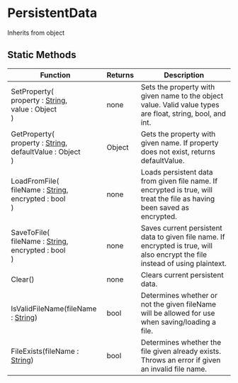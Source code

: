 # PersistentData
Inherits from object
## Static Methods
|Function|Returns|Description|
|---|---|---|
|SetProperty(<br/>property : [String](../static/String.md),<br/>value : Object<br/>)|none|Sets the property with given name to the object value. Valid value types are float, string, bool, and int.|
|GetProperty(<br/>property : [String](../static/String.md),<br/>defaultValue : Object<br/>)|Object|Gets the property with given name. If property does not exist, returns defaultValue.|
|LoadFromFile(<br/>fileName : [String](../static/String.md),<br/>encrypted : bool<br/>)|none|Loads persistent data from given file name. If encrypted is true, will treat the file as having been saved as encrypted.|
|SaveToFile(<br/>fileName : [String](../static/String.md),<br/>encrypted : bool<br/>)|none|Saves current persistent data to given file name. If encrypted is true, will also encrypt the file instead of using plaintext.|
|Clear()|none|Clears current persistent data.|
|IsValidFileName(fileName : [String](../static/String.md))|bool|Determines whether or not the given fileName will be allowed for use when saving/loading a file.|
|FileExists(fileName : [String](../static/String.md))|bool|Determines whether the file given already exists. Throws an error if given an invalid file name.|
